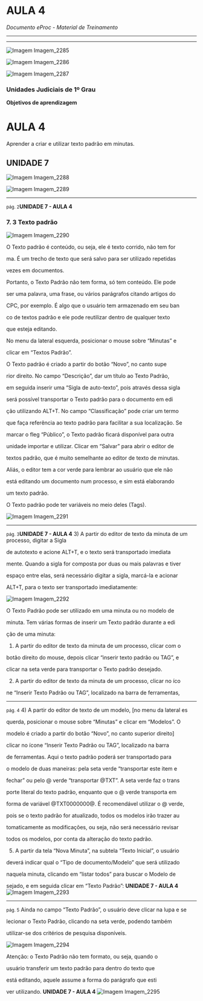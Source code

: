 # AULA 4

*Documento eProc - Material de Treinamento*

---

---

![Imagem Imagem_2285](imgs/Imagem_2285.png)

![Imagem Imagem_2286](imgs/Imagem_2286.png)

![Imagem Imagem_2287](imgs/Imagem_2287.jpeg)

### Unidades Judiciais de 1º Grau
**Objetivos de aprendizagem**
# AULA 4

Aprender a criar e utilizar texto padrão em minutas.

## UNIDADE 7

![Imagem Imagem_2288](imgs/Imagem_2288.png)

![Imagem Imagem_2289](imgs/Imagem_2289.png)


---

<small>pág. 2</small>**UNIDADE 7 - AULA 4**
### 7. 3 Texto padrão

![Imagem Imagem_2290](imgs/Imagem_2290.png)

O Texto padrão é conteúdo, ou seja, ele é texto corrido, não tem for­

ma. É um trecho de texto que será salvo para ser utilizado repetidas

vezes em documentos.

Portanto, o Texto Padrão não tem forma, só tem conteúdo. Ele pode

ser uma palavra, uma frase, ou vários parágrafos citando artigos do

CPC, por exemplo. É algo que o usuário tem armazenado em seu ban­

co de textos padrão e ele pode reutilizar dentro de qualquer texto

que esteja editando.

No menu da lateral esquerda, posicionar o mouse sobre “Minutas” e

clicar em “Textos Padrão”.

O Texto padrão é criado a partir do botão “Novo”, no canto supe­

rior direito. No campo “Descrição”, dar um título ao Texto Padrão,

em seguida inserir uma “Sigla de auto-texto”, pois através dessa sigla

será possível transportar o Texto padrão para o documento em edi­

ção utilizando ALT+T. No campo “Classificação” pode criar um termo

que faça referência ao texto padrão para facilitar a sua localização. Se

marcar o fleg “Público”, o Texto padrão ficará disponível para outra

unidade importar e utilizar. Clicar em “Salvar” para abrir o editor de

textos padrão, que é muito semelhante ao editor de texto de minutas.

Aliás, o editor tem a cor verde para lembrar ao usuário que ele não

está editando um documento num processo, e sim está elaborando

um texto padrão.

O Texto padrão pode ter variáveis no meio deles (Tags).

![Imagem Imagem_2291](imgs/Imagem_2291.jpeg)


---

<small>pág. 3</small>**UNIDADE 7 - AULA 4**
3) A partir do editor de texto da minuta de um processo, digitar a Sigla

de autotexto e acione ALT+T, e o texto será transportado imediata­

mente. Quando a sigla for composta por duas ou mais palavras e tiver

espaço entre elas, será necessário digitar a sigla, marcá-la e acionar

ALT+T, para o texto ser transportado imediatamente:

![Imagem Imagem_2292](imgs/Imagem_2292.png)

O Texto Padrão pode ser utilizado em uma minuta ou no modelo de

minuta. Tem várias formas de inserir um Texto padrão durante a edi­

ção de uma minuta:

1) A partir do editor de texto da minuta de um processo, clicar com o

botão direito do mouse, depois clicar “inserir texto padrão ou TAG”, e

clicar na seta verde para transportar o Texto padrão desejado.

2) A partir do editor de texto da minuta de um processo, clicar no íco­

ne “Inserir Texto Padrão ou TAG”, localizado na barra de ferramentas,


---

<small>pág. 4</small>
4) A partir do editor de texto de um modelo, [no menu da lateral es­

querda, posicionar o mouse sobre “Minutas” e clicar em “Modelos”. O

modelo é criado a partir do botão “Novo”, no canto superior direito]

clicar no ícone “Inserir Texto Padrão ou TAG”, localizado na barra

de ferramentas. Aqui o texto padrão poderá ser transportado para

o modelo de duas maneiras: pela seta verde “transportar este item e

fechar” ou pelo @ verde “transportar @TXT”. A seta verde faz o trans­

porte literal do texto padrão, enquanto que o @ verde transporta em

forma de variável @TXT0000000@. É recomendável utilizar o @ verde,

pois se o texto padrão for atualizado, todos os modelos irão trazer au­

tomaticamente as modificações, ou seja, não será necessário revisar

todos os modelos, por conta da alteração do texto padrão.

5) A partir da tela “Nova Minuta”, na subtela “Texto Inicial”, o usuário

deverá indicar qual o “Tipo de documento/Modelo” que será utilizado

naquela minuta, clicando em “listar todos” para buscar o Modelo de­

sejado, e em seguida clicar em “Texto Padrão”:
**UNIDADE 7 - AULA 4**
![Imagem Imagem_2293](imgs/Imagem_2293.jpeg)


---

<small>pág. 5</small>
Ainda no campo “Texto Padrão”, o usuário deve clicar na lupa e se­

lecionar o Texto Padrão, clicando na seta verde, podendo também

utilizar-se dos critérios de pesquisa disponíveis.

![Imagem Imagem_2294](imgs/Imagem_2294.png)

Atenção: o Texto Padrão não tem formato, ou seja, quando o

usuário transferir um texto padrão para dentro do texto que

está editando, aquele assume a forma do parágrafo que esti­

ver utilizando.
**UNIDADE 7 - AULA 4**
![Imagem Imagem_2295](imgs/Imagem_2295.jpeg)
